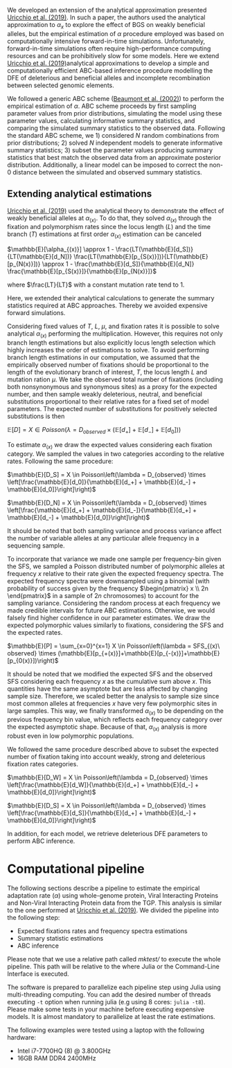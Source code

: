 We developed an extension of the analytical approximation presented [Uricchio et al. (2019)](https://doi.org/10.1038/s41559-019-0890-6). In such a paper, the authors used the analytical approximation to $\alpha_x$ to explore the effect of BGS on weakly beneficial alleles, but the empirical estimation of $\alpha$ procedure employed was based on computationally intensive forward-in-time simulations. Unfortunately, forward-in-time simulations often require high-performance computing resources and can be prohibitively slow for some models. Here we extend [Uricchio et al. (2019)](https://doi.org/10.1038/s41559-019-0890-6)analytical approximations to develop a simple and computationally efficient ABC-based inference procedure modelling the DFE of deleterious and beneficial alleles and incomplete recombination between selected genomic elements. 

We followed a generic ABC scheme ([Beaumont et al. (2002)](https://doi.org/10.1093/genetics/162.4.2025)) to perform the empirical estimation of $\alpha$. ABC scheme proceeds by first sampling parameter values from prior distributions, simulating the model using these parameter values, calculating informative summary statistics, and comparing the simulated summary statistics to the observed data. Following the standard ABC scheme, we 1) considered $N$ random combinations from prior distributions; 2) solved $N$ independent models to generate informative summary statistics; 3) subset the parameter values producing summary statistics that best match the observed data from an approximate posterior distribution. Additionally, a linear model can be imposed to correct the non-0 distance between the simulated and observed summary statistics.

## Extending analytical estimations
[Uricchio et al. (2019)](https://doi.org/10.1038/s41559-019-0890-6) used the analytical theory to demonstrate the effect of weakly beneficial alleles at $\alpha_{(x)}$. To do that, they solved $\alpha_{(x)}$ through the fixation and polymorphism rates since the locus length ($L$) and the time branch ($T$) estimations at first order $\alpha_{(x)}$ estimation can be canceled

$\mathbb{E}[\alpha_{(x)}] \approx 1 - \frac{LT(\mathbb{E}[d_S])}{LT(\mathbb{E}[d_N])} \frac{LT(\mathbb{E}[p_{S(x)}])}{LT(\mathbb{E}[p_{N(x)}])} \approx 1 - \frac{\mathbb{E}[d_S]}{\mathbb{E}[d_N]} \frac{\mathbb{E}[p_{S(x)}]}{\mathbb{E}[p_{N(x)}]}$

where $\frac{LT}{LT}$ with a constant mutation rate tend to $1$. 

Here, we extended their analytical calculations to generate the summary statistics required at ABC approaches. Thereby we avoided expensive forward simulations. 

Considering fixed values of $T$, $L$, $\mu$, and fixation rates it is possible to solve analytical $\alpha_{(x)}$ performing the multiplication. However, this requires not only branch length estimations but also explicitly locus length selection which highly increases the order of estimations to solve. To avoid performing branch length estimations in our computation, we assumed that the empirically observed number of fixations should be proportional to the length of the evolutionary branch of interest, $T$, the locus length $L$ and mutation ration $\mu$. We take the observed total number of fixations (including both nonsynonymous and synonymous sites) as a proxy for the expected number, and then sample weakly deleterious, neutral, and beneficial substitutions proportional to their relative rates for a fixed set of model parameters. The expected number of substitutions for positively selected substitutions is then


$\mathbb{E}[D] = X \in Poisson\left(\lambda = D_{observed} \times (\mathbb{E}[d_+]+\mathbb{E}[d_-]+\mathbb{E}[d_0])\right)$

To estimate $\alpha_{(x)}$ we draw the expected values considering each fixation category. We sampled the values in two categories according to the relative rates. Following the same procedure:

$\mathbb{E}[D_S] = X \in Poisson\left(\lambda = D_{observed} \times \left[\frac{\mathbb{E}[d_0]}{\mathbb{E}[d_+] + \mathbb{E}[d_-] + \mathbb{E}[d_0]}\right]\right)$

$\mathbb{E}[D_N] = X \in Poisson\left(\lambda = D_{observed} \times \left[\frac{\mathbb{E}[d_+] + \mathbb{E}[d_-]}{\mathbb{E}[d_+] + \mathbb{E}[d_-] + \mathbb{E}[d_0]}\right]\right)$

It should be noted that both sampling variance and process variance affect the number of variable alleles at any particular allele frequency in a sequencing sample. 

To incorporate that variance we made one sample per frequency-bin given the SFS, we sampled a Poisson distributed number of polymorphic alleles at frequency $x$ relative to their rate given the expected frequency spectra. The expected frequency spectra were downsampled using a binomial (with probability of success given by the frequency $\begin{pmatrix} x \\ 2n \end{pmatrix}$ in a sample of $2n$ chromosomes) to account for the sampling variance. Considering the random process at each frequency we made credible intervals for future ABC estimations. Otherwise, we would falsely find higher confidence in our parameter estimates. We draw the expected polymorphic values similarly to fixations, considering the SFS and the expected rates.

$\mathbb{E}[P] = \sum_{x=0}^{x=1} X \in Poisson\left(\lambda = SFS_{(x)\ observed} \times (\mathbb{E}[p_{+(x)}]+\mathbb{E}[p_{-(x)}]+\mathbb{E}[p_{0(x)}])\right)$

It should be noted that we modified the expected SFS and the observed SFS considering each frequency $x$ as the cumulative sum above $x$. This quantities have the same asymptote but are less affected by changing sample size. Therefore, we scaled better the analysis to sample size since most common alleles at frequencies $x$ have very few polymorphic sites in large samples. This way, we finally transformed $\alpha_{(x)}$ to be depending on the previous frequency bin value, which reflects each frequency category over the expected asymptotic shape. Because of that, $\alpha_{(x)}$ analysis is more robust even in low polymorphic populations.

We followed the same procedure described above to subset the expected number of fixation taking into account weakly, strong and deleterious fixation rates categories. 

$\mathbb{E}[D_W] = X \in Poisson\left(\lambda = D_{observed} \times \left[\frac{\mathbb{E}[d_W]}{\mathbb{E}[d_+] + \mathbb{E}[d_-] + \mathbb{E}[d_0]}\right]\right)$

$\mathbb{E}[D_S] = X \in Poisson\left(\lambda = D_{observed} \times \left[\frac{\mathbb{E}[d_S]}{\mathbb{E}[d_+] + \mathbb{E}[d_-] + \mathbb{E}[d_0]}\right]\right)$

In addition, for each model, we retrieve deleterious DFE parameters to perform ABC inference.


# Computational pipeline
The following sections describe a pipeline to estimate the empirical adaptation rate ($\alpha$) using whole-genome protein, Viral Interacting Proteins and Non-Viral Interacting Protein data from the TGP. This analysis is similar to the one performed at [Uricchio et al. (2019)](https://doi.org/10.1038/s41559-019-0890-6). We divided the pipeline into the following step:

 - Expected fixations rates and frequency spectra estimations
 - Summary statistic estimations
 - ABC inference

Please note that we use a relative path called *mktest/* to execute the whole pipeline. This path will be relative to the where Julia or the Command-Line Interface is executed.

The software is prepared to parallelize each pipeline step using Julia using multi-threading computing. You can add the desired number of threads executing `-t` option when running julia (e.g using 8 cores: `julia -t8`). Please make some tests in your machine before executing expensive models. It is almost mandatory to parallelize at least the rate estimations.

The following examples were tested using a laptop with the following hardware:
- Intel i7-7700HQ (8) @ 3.800GHz 
- 16GB RAM DDR4 2400MHz
